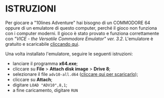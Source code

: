 # ISTRUZIONI

Per giocare a "10lines Adventure" hai bisogno di un COMMODORE 64 oppure di un emulatore di questo computer, perché il gioco non funziona con i computer moderni. Il gioco è stato provato e funziona correttamente con *"VICE - the Versatile Commodore Emulator" ver. 3.2*. L'emulatore è gratuito e scaricabile [cliccando qui](http://vice-emu.sourceforge.net/).  

Una volta installato l'emulatore, seguire le seguenti istruzioni:
 - lanciare il programma **x64.exe**;
 - cliccare su **File** > **Attach disk image** > **Drive 8**;
 - selezionare il file <code>adv10-all.d64</code> ([cliccare qui per scaricarlo](https://github.com/spotlessmind1975/adv10en/blob/master/adv10-all.d64));
 - cliccare su **Attach**;
 - digitare <code>LOAD "ADV10",8,1</code>;
 - a fine caricamento, digitare <code>RUN</code>

